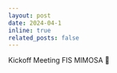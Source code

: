 ```yaml
---
layout: post
date: 2024-04-1
inline: true
related_posts: false
---
```


Kickoff Meeting FIS MIMOSA :rocket:
